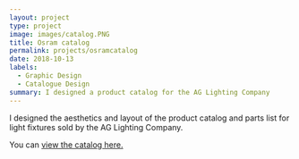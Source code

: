 ```yaml
---
layout: project
type: project
image: images/catalog.PNG
title: Osram catalog
permalink: projects/osramcatalog
date: 2018-10-13
labels:
  - Graphic Design
  - Catalogue Design
summary: I designed a product catalog for the AG Lighting Company
---
```


I designed the aesthetics and layout of the product catalog and parts list for light fixtures sold by the AG Lighting Company.

You can <a href="../images/catalogue.pdf">view the catalog here.</a>
